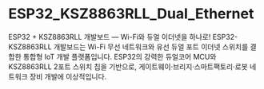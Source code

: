 # ESP32_KSZ8863RLL_Dual_Ethernet
ESP32 + KSZ8863RLL 개발보드 — Wi-Fi와 듀얼 이더넷을 하나로!  ESP32-KSZ8863RLL 개발보드는 Wi-Fi 무선 네트워크와 유선 듀얼 포트 이더넷 스위치를 결합한 통합형 IoT 개발 플랫폼입니다. ESP32의 강력한 듀얼코어 MCU와 KSZ8863RLL 2포트 스위치 칩을 기반으로, 게이트웨이·브리지·스마트팩토리·로봇 네트워크 장비 개발에 이상적입니다.
